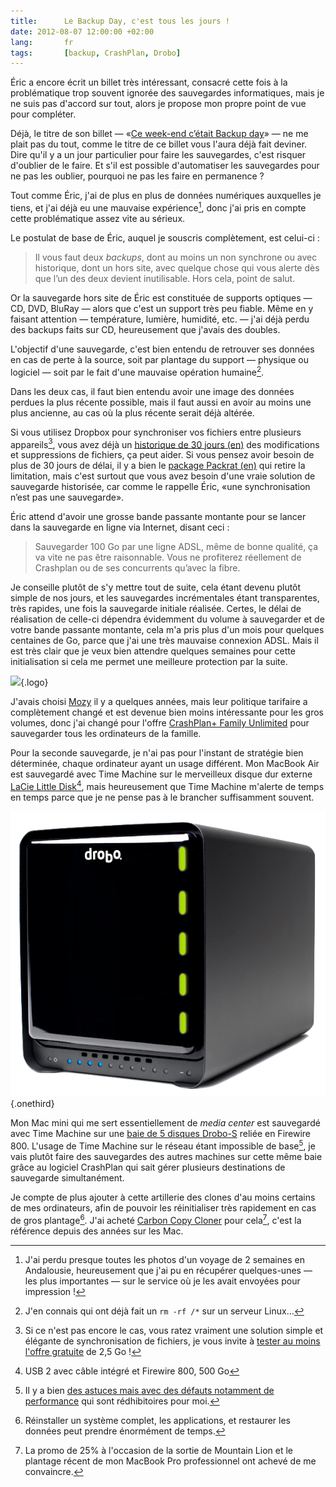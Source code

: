 ```yaml
---
title:      Le Backup Day, c'est tous les jours !
date: 2012-08-07 12:00:00 +02:00
lang:       fr
tags:       [backup, CrashPlan, Drobo]
---
```


Éric a encore écrit un billet très intéressant, consacré cette fois à la problématique trop souvent ignorée des sauvegardes informatiques, mais je ne suis pas d'accord sur tout, alors je propose mon propre point de vue pour compléter.

Déjà, le titre de son billet — «[Ce week-end c’était Backup day](http://n.survol.fr/n/ce-week-end-cetait-backup-day)» — ne me plait pas du tout, comme le titre de ce billet vous l'aura déjà fait deviner. Dire qu'il y a un jour particulier pour faire les sauvegardes, c'est risquer d'oublier de le faire. Et s'il est possible d'automatiser les sauvegardes pour ne pas les oublier, pourquoi ne pas les faire en permanence ?

Tout comme Éric, j'ai de plus en plus de données numériques auxquelles je tiens, et j'ai déjà eu une mauvaise expérience[^1], donc j'ai pris en compte cette problématique assez vite au sérieux.

Le postulat de base de Éric, auquel je souscris complètement, est celui-ci :

> Il vous faut deux *backups*, dont au moins un non synchrone ou avec historique, dont un hors site, avec quelque chose qui vous alerte dès que l’un des deux devient inutilisable. Hors cela, point de salut.

Or la sauvegarde hors site de Éric est constituée de supports optiques — CD, DVD, BluRay — alors que c'est un support très peu fiable. Même en y faisant attention — température, lumière, humidité, etc. — j'ai déjà perdu des backups faits sur CD, heureusement que j'avais des doubles.

L'objectif d'une sauvegarde, c'est bien entendu de retrouver ses données en cas de perte à la source, soit par plantage du support — physique ou logiciel — soit par le fait d'une mauvaise opération humaine[^2].

Dans les deux cas, il faut bien entendu avoir une image des données perdues la plus récente possible, mais il faut aussi en avoir au moins une plus ancienne, au cas où la plus récente serait déjà altérée.

Si vous utilisez Dropbox pour synchroniser vos fichiers entre plusieurs appareils[^3], vous avez déjà un [historique de 30 jours (en)](https://www.dropbox.com/help/11/en) des modifications et suppressions de fichiers, ça peut aider. Si vous pensez avoir besoin de plus de 30 jours de délai, il y a bien le [package Packrat (en)](https://www.dropbox.com/help/113/en) qui retire la limitation, mais c'est surtout que vous avez besoin d'une vraie solution de sauvegarde historisée, car comme le rappelle Éric, «une synchronisation n’est pas une sauvegarde».

Éric attend d'avoir une grosse bande passante montante pour se lancer dans la sauvegarde en ligne via Internet, disant ceci :

> Sauvegarder 100 Go par une ligne ADSL, même de bonne qualité, ça va vite ne pas être raisonnable. Vous ne profiterez réellement de Crashplan ou de ses concurrents qu’avec la fibre.

Je conseille plutôt de s'y mettre tout de suite, cela étant devenu plutôt simple de nos jours, et les sauvegardes incrémentales étant transparentes, très rapides, une fois la sauvegarde initiale réalisée. Certes, le délai de réalisation de celle-ci dépendra évidemment du volume à sauvegarder et de votre bande passante montante, cela m'a pris plus d'un mois pour quelques centaines de Go, parce que j'ai une très mauvaise connexion ADSL. Mais il est très clair que je veux bien attendre quelques semaines pour cette initialisation si cela me permet une meilleure protection par la suite.

![](/assets/logos/crashplan.png){.logo}

J'avais choisi [Mozy](/2007/05/une-sauvegarde-de-fichiers-en-ligne-tres-simple-pour-pas-cher.html) il y a quelques années, mais leur politique tarifaire a complètement changé et est devenue bien moins intéressante pour les gros volumes, donc j'ai changé pour l'offre [CrashPlan+ Family Unlimited](http://www.crashplan.com/consumer/crashplan-plus.html) pour sauvegarder tous les ordinateurs de la famille.

Pour la seconde sauvegarde, je n'ai pas pour l'instant de stratégie bien déterminée, chaque ordinateur ayant un usage différent. Mon MacBook Air est sauvegardé avec Time Machine sur le merveilleux disque dur externe [LaCie Little Disk](http://www.lacie.com/support/support_manifest.htm?id=10252)[^4], mais heureusement que Time Machine m'alerte de temps en temps parce que je ne pense pas à le brancher suffisamment souvent.

![](drobo-s.png){.onethird}

Mon Mac mini qui me sert essentiellement de *media center* est sauvegardé avec Time Machine sur une [baie de 5 disques Drobo-S](http://www.drobo.com/products/professionals/drobo-s/index.php) reliée en Firewire 800. L'usage de Time Machine sur le réseau étant impossible de base[^5], je vais plutôt faire des sauvegardes des autres machines sur cette même baie grâce au logiciel CrashPlan qui sait gérer plusieurs destinations de sauvegarde simultanément.

Je compte de plus ajouter à cette artillerie des clones d'au moins certains de mes ordinateurs, afin de pouvoir les réinitialiser très rapidement en cas de gros plantage[^6]. J'ai acheté [Carbon Copy Cloner](http://www.bombich.com/) pour cela[^7], c'est la référence depuis des années sur les Mac.

[^1]: J'ai perdu presque toutes les photos d'un voyage de 2 semaines en Andalousie, heureusement que j'ai pu en récupérer quelques-unes — les plus importantes — sur le service où je les avait envoyées pour impression !

[^2]: J'en connais qui ont déjà fait un `rm -rf /*` sur un serveur Linux…

[^3]: Si ce n'est pas encore le cas, vous ratez vraiment une solution simple et élégante de synchronisation de fichiers, je vous invite à [tester au moins l'offre gratuite](http://db.tt/IiHrXJst) de 2,5 Go !

[^4]: USB 2 avec câble intégré et Firewire 800, 500 Go

[^5]: Il y a bien [des astuces mais avec des défauts notamment de performance](/2008/12/backup-d-un-mac-sur-un-nas-facile-et-sans-bidouille-c-est-possible.html) qui sont rédhibitoires pour moi.

[^6]: Réinstaller un système complet, les applications, et restaurer les données peut prendre énormément de temps.

[^7]: La promo de 25% à l'occasion de la sortie de Mountain Lion et le plantage récent de mon MacBook Pro professionnel ont achevé de me convaincre.
